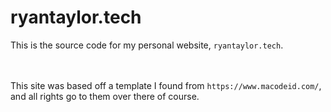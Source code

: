 # ryantaylor.tech

This is the source code for my personal website, ```ryantaylor.tech```.  
<br><br>

This site was based off a template I found from ```https://www.macodeid.com/```, and all rights go to them over there of course.